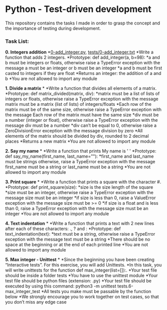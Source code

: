 # Python - Test-driven development

This repository contains the tasks I made in order to grasp the concept and the importance of testing during development.

### Task List:

**0. Integers addition**
  *[0-add_integer.py](../tree/main/0-add_integer.py), [tests/0-add_integer.txt](../tree/main/tests/0-add_integer.txt)
   *Write a function that adds 2 integers.
   *Prototype: def add_integer(a, b=98):
   *a and b must be integers or floats, otherwise raise a TypeError exception with the message a must be an integer or b must be an integer
   *a and b must be first casted to integers if they are float
   *Returns an integer: the addition of a and b
   *You are not allowed to import any module

**1. Divide a matrix**
  *
   *Write a function that divides all elements of a matrix.
   *Prototype: def matrix_divided(matrix, div):
   *matrix must be a list of lists of integers or floats, otherwise raise a TypeError exception with the message matrix must be a matrix (list of lists) of integers/floats
   *Each row of the matrix must be of the same size, otherwise raise a TypeError exception with the message Each row of the matrix must have the same size
   *div must be a number (integer or float), otherwise raise a TypeError exception with the message div must be a number
   *div can’t be equal to 0, otherwise raise a ZeroDivisionError exception with the message division by zero
   *All elements of the matrix should be divided by div, rounded to 2 decimal places
   *Returns a new matrix
   *You are not allowed to import any module

**2. Say my name**
  *
   *Write a function that prints My name is '<first name> <last name>'
   *Prototype: def say_my_name(first_name, last_name=""):
   *first_name and last_name must be strings otherwise, raise a TypeError exception with the message first_name must be a string or last_name must be a string
   *You are not allowed to import any module

**3. Print square**
  *
   *Write a function that prints a square with the character #.
   *Prototype: def print_square(size):
   *size is the size length of the square
   *size must be an integer, otherwise raise a TypeError exception with the message size must be an integer
   *if size is less than 0, raise a ValueError exception with the message size must be >= 0
   *if size is a float and is less than 0, raise a TypeError exception with the message size must be an integer
   *You are not allowed to import any module

**4. Text indentation**
  *
   *Write a function that prints a text with 2 new lines after each of these characters: ., ? and :
   *Prototype: def text_indentation(text):
   *text must be a string, otherwise raise a TypeError exception with the message text must be a string
   *There should be no space at the beginning or at the end of each printed line
   *You are not allowed to import any module

**5. Max integer - Unittest**
  *
   *Since the beginning you have been creating “Interactive tests”. For this exercise, you will add Unittests.
   *In this task, you will write unittests for the function def max_integer(list=[]):.
   *Your test file should be inside a folder tests
   *You have to use the unittest module
   *Your test file should be python files (extension: .py)
   *Your test file should be executed by using this command: python3 -m unittest tests.6-max_integer_test
   *All tests you make must be passable by the function below
   *We strongly encourage you to work together on test cases, so that you don’t miss any edge case
